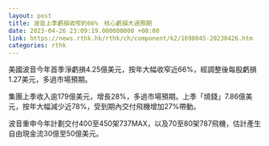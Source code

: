 ```yaml
---
layout: post
title: 波音上季虧損收窄約66%　核心虧損大過預期
date: 2023-04-26 23:09:19.000000000 +08:00
link: https://news.rthk.hk/rthk/ch/component/k2/1698045-20230426.htm
categories: rthk
---
```


美國波音今年首季淨虧損4.25億美元，按年大幅收窄近66%，經調整後每股虧損1.27美元，多過市場預期。

集團上季收入逾179億美元，增長28%，多過市場預期。上季「燒錢」7.86億美元，按年大幅減少近78%，受到期內交付飛機增加27%帶動。

波音重申今年計劃交付400至450架737MAX，以及70至80架787飛機，估計產生自由現金流30億至50億美元。

